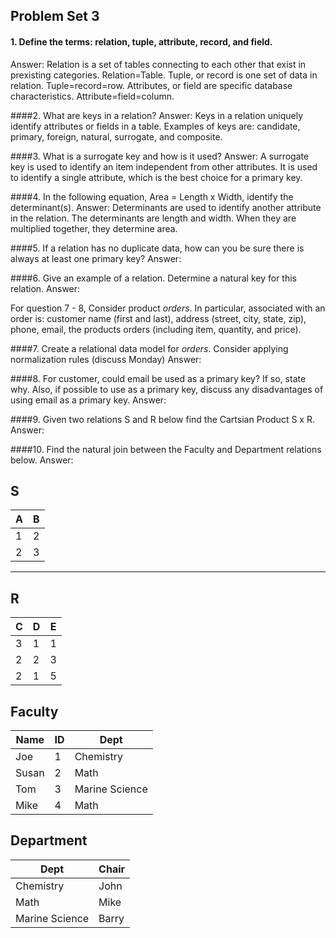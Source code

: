 ## Problem Set 3 

#### 1. Define the terms: relation, tuple, attribute, record, and field.
Answer: Relation is a set of tables connecting to each other that exist in prexisting categories. Relation=Table. Tuple, or record is one set of data in relation. Tuple=record=row. Attributes, or field are specific database characteristics. Attribute=field=column.  

####2. What are keys in a relation?
Answer: Keys in a relation uniquely identify attributes or fields in a table. Examples of keys are: candidate, primary, foreign, natural, surrogate, and composite. 

####3. What is a surrogate key and how is it used?
Answer: A surrogate key is used to identify an item independent from other attributes. It is used to identify a single attribute, which is the best choice for a primary key. 

####4. In the following equation, Area = Length x Width, identify the determinant(s).
Answer: Determinants are used to identify another attribute in the relation. The determinants are length and width. When they are multiplied together, they determine area. 

####5. If a relation has no duplicate data, how can you be sure there is always at least one primary key?
Answer: 

####6. Give an example of a relation.  Determine a natural key for this relation.
Answer: 

  For question 7 - 8, Consider product *orders*.  In particular, associated with an order is: customer name (first and last), address (street, city, state, zip), phone, email, the products orders (including item, quantity, and price).  

####7. Create a relational data model for *orders*.  Consider applying normalization rules (discuss Monday)
Answer: 

####8. For customer, could email be used as a primary key?  If so, state why.  Also, if possible to use as a primary key, discuss any disadvantages of using email as a primary key.
Answer: 

####9. Given two relations S and R below find the Cartsian Product S x R. 
Answer: 

####10. Find the natural join between the Faculty and Department relations below.
Answer: 

S
--------------
| A | B |
|---|---|
| 1 | 2 |
| 2 | 3 |
---------

R
------------
| C | D | E |
|---|---|---|
| 3 | 1 | 1 |
| 2 | 2 | 3 |
| 2 | 1 | 5 |



Faculty
--------------
| Name | ID | Dept |
|-------|----|----------------|
| Joe | 1 | Chemistry |
| Susan | 2 | Math |
| Tom | 3 | Marine Science |
| Mike | 4 | Math |


Department
------------
| Dept | Chair  |
|---|---|
| Chemistry | John |
| Math | Mike |
| Marine Science | Barry |
